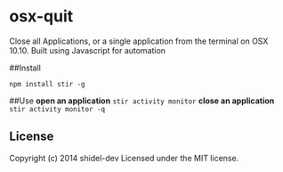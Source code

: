 # osx-quit

Close all Applications, or a single application from the terminal on OSX 10.10.  Built using Javascript for automation

##Install

```npm install stir -g ```

##Use
**open an application**
```stir activity monitor```
**close an application**
```stir activity monitor -q ```

## License
Copyright (c) 2014 shidel-dev
Licensed under the MIT license.
